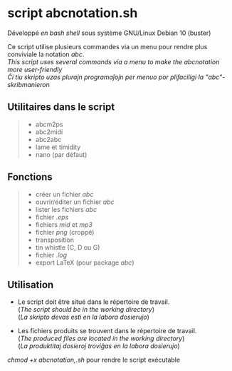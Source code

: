 # script abcnotation.sh
Développé _en bash shell_ sous système  GNU/Linux Debian 10 (buster)

Ce script utilise plusieurs commandes via un menu pour rendre plus conviviale la notation _abc_.    
_This script uses several commands via a menu to make the abcnotation more user-friendly_     
_Ĉi tiu skripto uzas plurajn programaĵojn per menuo por plifaciligi la "abc"-skribmanieron_


## Utilitaires dans le script
>* abcm2ps
>* abc2midi
>* abc2abc
>* lame et timidity 
>* nano (par défaut)

## Fonctions
>* créer un fichier _abc_
>* ouvrir/éditer un fichier _abc_
>* lister les fichiers _abc_
>* fichier _.eps_
>* fichiers _mid_ et _mp3_
>* fichier _png_ (croppé)
>* transposition
>* tin whistle (C, D ou G)
>* fichier _.log_
>* export LaTeX (pour package _abc_)

## Utilisation
* Le script doit être situé dans le répertoire de travail.     
(_The script should be in the working directory_)    
(_La skripto devas esti en la labora dosierujo_)

* Les fichiers produits se trouvent dans le répertoire de travail.    
(_The produced files are located in the working directory_)    
(_La produktitaj dosieroj troviĝas en la labora dosierujo_)

_chmod +x abcnotation,.sh_ pour rendre le script exécutable